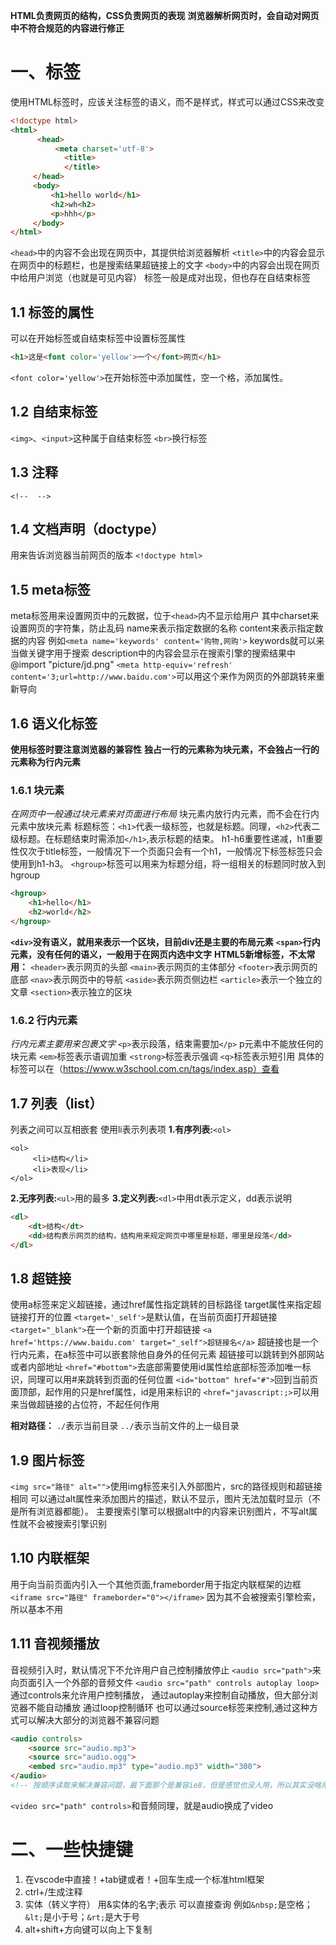 **HTML负责网页的结构，CSS负责网页的表现**
**浏览器解析网页时，会自动对网页中不符合规范的内容进行修正**
# 一、标签
使用HTML标签时，应该关注标签的语义，而不是样式，样式可以通过CSS来改变
```html
<!doctype html>
<html>
      <head>
          <meta charset='utf-8'>
            <title>
            </title>
     </head>
     <body>
         <h1>hello world</h1>
         <h2>wh<h2>
         <p>hhh</p>
     </body>
</html>
```
`<head>`中的内容不会出现在网页中，其提供给浏览器解析
`<title>`中的内容会显示在网页中的标题栏，也是搜索结果超链接上的文字
`<body>`中的内容会出现在网页中给用户浏览（也就是可见内容）
标签一般是成对出现，但也存在自结束标签
## 1.1 标签的属性
可以在开始标签或自结束标签中设置标签属性
```html
<h1>这是<font color='yellow'>一个</font>网页</h1>
```
`<font color='yellow'>`在开始标签中添加属性，空一个格，添加属性。
## 1.2 自结束标签
`<img>`、`<input>`这种属于自结束标签
`<br>`换行标签
## 1.3 注释
`<!-- 
  -->`
## 1.4 文档声明（doctype）
用来告诉浏览器当前网页的版本
`<!doctype html>`
## 1.5 meta标签
meta标签用来设置网页中的元数据，位于`<head>`内不显示给用户
其中charset来设置网页的字符集，防止乱码
    name来表示指定数据的名称
    content来表示指定数据的内容
    例如`<meta name='keywords' content='购物,网购'>`
    keywords就可以来当做关键字用于搜索
    description中的内容会显示在搜索引擎的搜索结果中
    @import "picture/jd.png"
    `<meta http-equiv='refresh' content='3;url=http://www.baidu.com'>`可以用这个来作为网页的外部跳转来重新导向
## 1.6 语义化标签
**使用标签时要注意浏览器的兼容性**
**独占一行的元素称为块元素，不会独占一行的元素称为行内元素**
### 1.6.1 块元素
*在网页中一般通过块元素来对页面进行布局*
块元素内放行内元素，而不会在行内元素中放块元素
标题标签：`<h1>`代表一级标签，也就是标题。同理，`<h2>`代表二级标题。在标题结束时需添加`</h1>`,表示标题的结束。
h1-h6重要性递减，h1重要性仅次于title标签，一般情况下一个页面只会有一个h1，一般情况下标签标签只会使用到h1-h3。
`<hgroup>`标签可以用来为标题分组，将一组相关的标题同时放入到hgroup
```HTML
<hgroup>
    <h1>hello</h1>
    <h2>world</h2>
</hgroup>
```
**`<div>`没有语义，就用来表示一个区块，目前div还是主要的布局元素**
**`<span>`行内元素，没有任何的语义，一般用于在网页内选中文字**
**HTML5新增标签，不太常用：**
`<header>`表示网页的头部
`<main>`表示网页的主体部分
`<footer>`表示网页的底部
`<nav>`表示网页中的导航
`<aside>`表示网页侧边栏
`<article>`表示一个独立的文章
`<section>`表示独立的区块
### 1.6.2 行内元素
*行内元素主要用来包裹文字*
`<p>`表示段落，结束需要加`</p>`
p元素中不能放任何的块元素
`<em>`标签表示语调加重
`<strong>`标签表示强调
`<q>`标签表示短引用
具体的标签可以在（https://www.w3school.com.cn/tags/index.asp）查看

## 1.7 列表（list）
列表之间可以互相嵌套
使用li表示列表项
 **1.有序列表:**`<ol>`
 ```
 <ol>
      <li>结构</li>
      <li>表现</li>
 </ol>
 ```
 **2.无序列表:**`<ul>`用的最多
 **3.定义列表:**`<dl>`中用dt表示定义，dd表示说明
 ```HTML
 <dl>
     <dt>结构</dt>
     <dd>结构表示网页的结构，结构用来规定网页中哪里是标题，哪里是段落</dd>
 </dl>
 ```
## 1.8 超链接
使用a标签来定义超链接，通过href属性指定跳转的目标路径
target属性来指定超链接打开的位置
`<target='_self'>`是默认值，在当前页面打开超链接`<target="_blank">`在一个新的页面中打开超链接
`<a href='https://www.baidu.com' target="_self">超链接名</a>`
超链接也是一个行内元素，在a标签中可以嵌套除他自身外的任何元素
超链接可以跳转到外部网站或者内部地址
`<href="#bottom">`去底部需要使用id属性给底部标签添加唯一标识，同理可以用#来跳转到页面的任何位置
`<id="bottom" href="#">`回到当前页面顶部，起作用的只是href属性，id是用来标识的
`<href="javascript:;>`可以用来当做超链接的占位符，不起任何作用
<br>

**相对路径：**
`./`表示当前目录
`../`表示当前文件的上一级目录

## 1.9 图片标签
`<img src="路径" alt="">`使用img标签来引入外部图片，src的路径规则和超链接相同
可以通过alt属性来添加图片的描述，默认不显示，图片无法加载时显示（不是所有浏览器都能）。
主要搜索引擎可以根据alt中的内容来识别图片，不写alt属性就不会被搜索引擎识别

## 1.10 内联框架
用于向当前页面内引入一个其他页面,frameborder用于指定内联框架的边框
`<iframe src="路径" frameborder="0"></iframe>`
因为其不会被搜索引擎检索，所以基本不用

## 1.11 音视频播放
音视频引入时，默认情况下不允许用户自己控制播放停止
`<audio src="path">`来向页面引入一个外部的音频文件
`<audio src="path" controls autoplay loop>`通过controls来允许用户控制播放，
通过autoplay来控制自动播放，但大部分浏览器不能自动播放
通过loop控制循环
也可以通过source标签来控制,通过这种方式可以解决大部分的浏览器不兼容问题
```HTML
<audio controls>
    <source src="audio.mp3">
    <source src="audio.ogg">
    <embed src="audio.mp3" type="audio.mp3" width="300">
</audio>
<!-- 按顺序读取来解决兼容问题，最下面那个是兼容ie8，但是感觉也没人用，所以其实没啥用 -->
```
`<video src="path" controls>`和音频同理，就是audio换成了video
# 二、一些快捷键
1. 在vscode中直接！+tab键或者！+回车生成一个标准html框架
1. ctrl+/生成注释
1. 实体（转义字符） 用&实体的名字;表示 可以直接查询
例如`&nbsp;`是空格；`&lt;`是小于号；`&rt;`是大于号
1. alt+shift+方向键可以向上下复制
